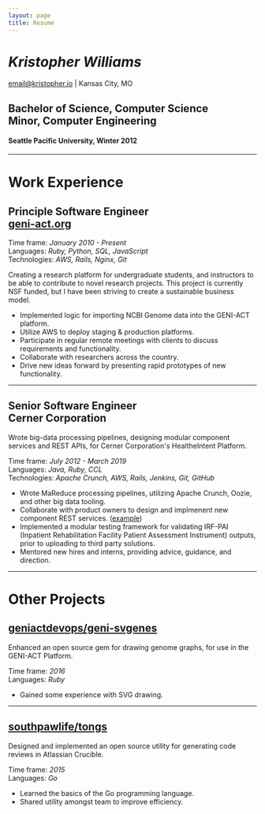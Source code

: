 ```yaml
---
layout: page
title: Resume
---
```

# _Kristopher Williams_
<a href="mailto:email@kristopher.io">email@kristopher.io</a> | Kansas City, MO
## Bachelor of Science, Computer Science<br/>Minor, Computer Engineering
#### Seattle Pacific University, Winter 2012

<hr>

# Work Experience

## Principle Software Engineer<br/>[geni-act.org](geni-act.org)
Time frame: _January 2010 - Present_<br/>
Languages: _Ruby, Python, SQL, JavaScript_<br/>
Technologies: _AWS, Rails, Nginx, Git_

Creating a research platform for undergraduate students, and instructors to be able to contribute to novel research projects. This project is currently NSF funded, but I have been striving to create a sustainable business model.

 * Implemented logic for importing NCBI Genome data into the GENI-ACT platform.
 * Utilize AWS to deploy staging & production platforms.
 * Participate in regular remote meetings with clients to discuss requirements and functionality.
 * Collaborate with researchers across the country.
 * Drive new ideas forward by presenting rapid prototypes of new functionality.
 
<hr>

## Senior Software Engineer<br/>Cerner Corporation

Wrote big-data processing pipelines, designing modular component services and REST APIs, for Cerner Corporation's HealtheIntent Platform. 

Time frame: _July 2012 - March 2019_<br/>
Languages: _Java, Ruby, CCL_<br/>
Technologies: _Apache Crunch, AWS, Rails, Jenkins, Git, GitHub_

 * Wrote MaReduce processing pipelines, utilizing Apache Crunch, Oozie, and other big data tooling.
 * Collaborate with product owners to design and implmenent new component REST services. ([example](https://docs.healtheintent.com/api/v1/risk_assessment/))
 * Implemented a modular testing framework for validating IRF-PAI (Inpatient Rehabilitation Facility Patient Assessment Instrument) outputs, prior to uploading to third party solutions.  
 * Mentored new hires and interns, providing advice, guidance, and direction.

<hr>

# Other Projects
## [geniactdevops/geni-svgenes](https://github.com/geniactdevops/geni-svgenes)

Enhanced an open source gem for drawing genome graphs, for use in the GENI-ACT Platform.

Time frame: _2016_<br/>
Languages: _Ruby_<br/>

 * Gained some experience with SVG drawing.

<hr>

## [southpawlife/tongs](https://github.com/southpawlife/tongs)

Designed and implemented an open source utility for generating code reviews in Atlassian Crucible.

Time frame: _2015_<br/>
Languages: _Go_<br/>

 * Learned the basics of the Go programming language.
 * Shared utility amongst team to improve efficiency.



